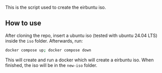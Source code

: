 This is the script used to create the eirbuntu iso.

## How to use

After cloning the repo, insert a ubuntu iso (tested with ubuntu 24.04 LTS) inside the `iso` folder.
Afterwards, run:

```sh 
docker compose up; docker compose down
```

This will create and run a docker which will create a eirbuntu iso.
When finished, the iso will be in the `new-iso` folder.
